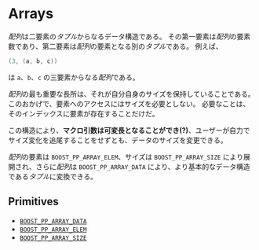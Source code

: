 # Arrays

*配列*は二要素の*タプル*からなるデータ構造である。
その第一要素は*配列*の要素数であり、第二要素は*配列*の要素となる別の*タプル*である。
例えば、

```cpp
(3, (a, b, c))
```

は `a`、`b`、`c` の三要素からなる*配列*である。

*配列*の最も重要な長所は、それが自分自身のサイズを保持していることである。
このおかげで、要素へのアクセスにはサイズを必要としない。
必要なことは、そのインデックスに要素が存在することだけだ。

この構造により、**マクロ引数は可変長となることができ(?)**、ユーザーが自力でサイズ変化を追尾することをせずとも、データのサイズを変更できる。

*配列*の要素は `BOOST_PP_ARRAY_ELEM`、サイズは `BOOST_PP_ARRAY_SIZE` により展開され、さらに*配列*は `BOOST_PP_ARRAY_DATA` により、より基本的なデータ構造である*タプル*に変換できる。

## Primitives

- [`BOOST_PP_ARRAY_DATA`](../ref/array_data.md)
- [`BOOST_PP_ARRAY_ELEM`](../ref/array_elem.md)
- [`BOOST_PP_ARRAY_SIZE`](../ref/array_size.md)

